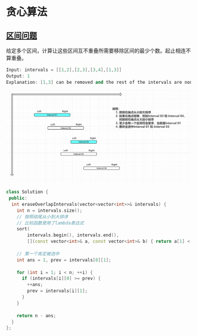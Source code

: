 # 贪心算法

## [区间问题](https://leetcode-cn.com/problems/non-overlapping-intervals/)

给定多个区间，计算让这些区间互不重叠所需要移除区间的最少个数。起止相连不算重叠。

```cpp
Input: intervals = [[1,2],[2,3],[3,4],[1,3]]
Output: 1
Explanation: [1,3] can be removed and the rest of the intervals are non-overlapping.
```

![image-20210315230301473](assets/%E8%B4%AA%E5%BF%83%E7%AE%97%E6%B3%95/image-20210315230301473-16422418816091.png)

```cpp
class Solution {
 public:
  int eraseOverlapIntervals(vector<vector<int>>& intervals) {
    int n = intervals.size();
    // 按照结尾从小到大排序
    // 比较函数使用了lambda表达式
    sort(
        intervals.begin(), intervals.end(),
        [](const vector<int>& a, const vector<int>& b) { return a[1] < b[1]; });

    // 第一个肯定被选中
    int ans = 1, prev = intervals[0][1];
    
    for (int i = 1; i < n; ++i) {
      if (intervals[i][0] >= prev) {
        ++ans;
        prev = intervals[i][1];
      }
    }

    return n - ans;
  }
};
```


